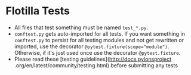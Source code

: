 # Flotilla Tests

* All files that test something must be named `test_*.py`.
* `conftest.py` gets auto-imported for all tests. If you want something in
`conftest.py` to persist for all testing modules and not get rewritten or
imported, use the decorator `@pytest.fixture(scope="module")`. Otherwise,
if it's just used once use the decorator `@pytest.fixture`.
* Please read these [testing guidelines](http://docs.pylonsproject
.org/en/latest/community/testing.html) before submitting any tests